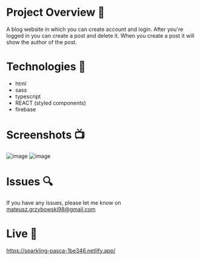 # Project Overview 🎉

A blog website in which you can create account and login. After you're logged in you can create a post and delete it. When you create a post it will show the author of the post.

# Technologies 🔧

- html
- sass
- typescript
- REACT (styled components)
- firebase

# Screenshots 📺

![image](https://user-images.githubusercontent.com/61913031/180788912-7f36d47e-8523-497d-9a92-6ff05eb66f58.png)
![image](https://user-images.githubusercontent.com/61913031/180972947-a97e0015-cd71-48a9-af74-613733fc4425.png)

# Issues 🔍

If you have any issues, please let me know on mateusz.grzybowski98@gmail.com

# Live 📍

https://sparkling-pasca-1be346.netlify.app/
